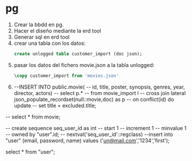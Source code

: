 # pg

1. Crear la bbdd en pg.
2. Hacer el diseño mediante la erd tool
3. Generar sql en erd tool
4. crear una tabla con los datos:
   ```sql
   create unlogged table customer_import (doc json);
   ```
5. pasar los datos del fichero movie.json a la tabla unlogged:
   ```sql
   \copy customer_import from 'movies.json'

6. --INSERT INTO public.movie(
--	id, title, poster, synopsis, genres, year, director, actors)
--	select p.*
--    from movie_import l
--        cross join lateral json_populate_recordset(null::movie,doc) as p
--     on conflict(id) do update
--     set title = excluded.title;

-- select * from movie;

-- create sequence seq_user_id as int
-- start 1
-- increment 1
-- minvalue 1
-- owned by "user".id;
-- nextval('seq_user_id'::regclass)
--insert into "user" (email, password, name) values ('un@mail.com','1234','first');

select * from "user";